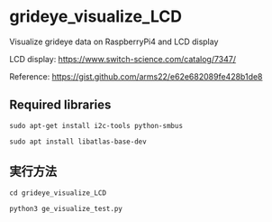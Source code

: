 # grideye_visualize_LCD

Visualize grideye data on RaspberryPi4 and LCD display

LCD display: https://www.switch-science.com/catalog/7347/

Reference: https://gist.github.com/arms22/e62e682089fe428b1de8

## Required libraries
`sudo apt-get install i2c-tools python-smbus`

`sudo apt install libatlas-base-dev`

## 実行方法
`cd grideye_visualize_LCD`

`python3 ge_visualize_test.py`
